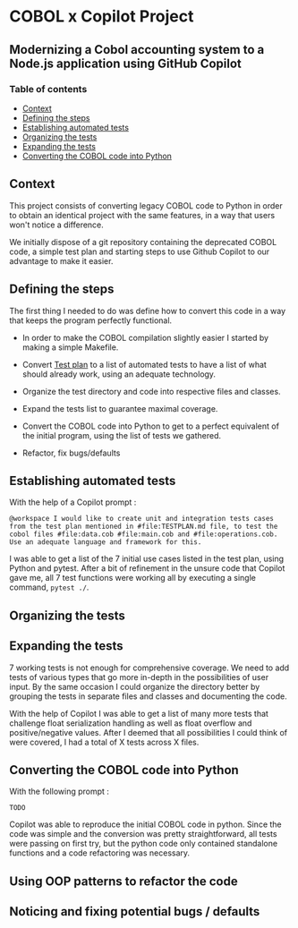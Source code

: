 # COBOL x Copilot Project

## Modernizing a Cobol accounting system to a Node.js application using GitHub Copilot

### Table of contents

- [Context](#context)
- [Defining the steps](#defining-the-steps)
- [Establishing automated tests](#establishing-automated-tests)
- [Organizing the tests](#organizing-the-tests)
- [Expanding the tests](#expanding-the-tests)
- [Converting the COBOL code into Python](#converting-the-cobol-code-into-python)

## Context

This project consists of converting legacy COBOL code to Python in order to obtain an identical project with the same features, in a way that users won't notice a difference.

We initially dispose of a git repository containing the deprecated COBOL code, a simple test plan and starting steps to use Github Copilot to our advantage to make it easier.

## Defining the steps

The first thing I needed to do was define how to convert this code in a way that keeps the program perfectly functional.

- In order to make the COBOL compilation slightly easier I started by making a simple Makefile.

- Convert [Test plan](TESTPLAN.md) to a list of automated tests to have a list of what should already work, using an adequate technology.

- Organize the test directory and code into respective files and classes.

- Expand the tests list to guarantee maximal coverage.

- Convert the COBOL code into Python to get to a perfect equivalent of the initial program, using the list of tests we gathered.

- Refactor, fix bugs/defaults

## Establishing automated tests

With the help of a Copilot prompt :

```
@workspace I would like to create unit and integration tests cases from the test plan mentioned in #file:TESTPLAN.md file, to test the cobol files #file:data.cob #file:main.cob and #file:operations.cob. Use an adequate language and framework for this.
```

I was able to get a list of the 7 initial use cases listed in the test plan, using Python and pytest. After a bit of refinement in the unsure code that Copilot gave me, all 7 test functions were working all by executing a single command, ```pytest ./```.

## Organizing the tests

## Expanding the tests

7 working tests is not enough for comprehensive coverage. We need to add tests of various types that go more in-depth in the possibilities of user input. By the same occasion I could organize the directory better by grouping the tests in separate files and classes and documenting the code.

With the help of Copilot I was able to get a list of many more tests that challenge float serialization handling as well as float overflow and positive/negative values. After I deemed that all possibilities I could think of were covered, I had a total of X tests across X files.

## Converting the COBOL code into Python

With the following prompt :
```
TODO
```

Copilot was able to reproduce the initial COBOL code in python. Since the code was simple and the conversion was pretty straightforward, all tests were passing on first try, but the python code only contained standalone functions and a code refactoring was necessary.

## Using OOP patterns to refactor the code

## Noticing and fixing potential bugs / defaults
